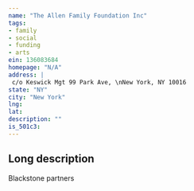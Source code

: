 ```yaml
---
name: "The Allen Family Foundation Inc"
tags:
- family
- social
- funding
- arts
ein: 136083684
homepage: "N/A"
address: |
 c/o Keswick Mgt 99 Park Ave, \nNew York, NY 10016
state: "NY"
city: "New York"
lng: 
lat: 
description: ""
is_501c3: 
---
```


## Long description

Blackstone partners
